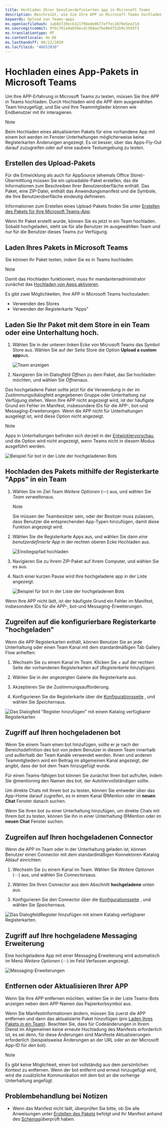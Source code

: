 ```yaml
---
title: Hochladen Ihrer benutzerdefinierten app in Microsoft Teams
description: Beschreibt, wie Sie Ihre APP in Microsoft Teams hochladen
keywords: Upload von Teams-apps
ms.openlocfilehash: 1ab8d720ecb321796ede0677effec1070e5ee21d
ms.sourcegitcommit: 9fbc701a9a039ecdc360aefbe86df52b9c3593f3
ms.translationtype: MT
ms.contentlocale: de-DE
ms.lasthandoff: 08/12/2020
ms.locfileid: "46652030"
---
```

# <a name="upload-an-app-package-to-microsoft-teams"></a>Hochladen eines App-Pakets in Microsoft Teams

Um Ihre APP-Erfahrung in Microsoft Teams zu testen, müssen Sie Ihre APP in Teams hochladen. Durch Hochladen wird die APP dem ausgewählten Team hinzugefügt, und Sie und Ihre Teammitglieder können wie Endbenutzer mit ihr interagieren.

> [!NOTE]
> Beim Hochladen eines aktualisierten Pakets für eine vorhandene App mit einem bot werden im Fenster Unterhaltungen möglicherweise keine Registerkarten Änderungen angezeigt. Es ist besser, über das Apps-Fly-Out darauf zuzugreifen oder auf eine saubere Testumgebung zu testen.

## <a name="create-your-upload-package"></a>Erstellen des Upload-Pakets

Für die Entwicklung als auch für AppSource (ehemals Office Store)-Übermittlung müssen Sie ein uploadable-Paket erstellen, das die Informationen zum Beschreiben Ihrer Benutzeroberfläche enthält. Das Paket, eine ZIP-Datei, enthält das Anwendungsmanifest und die Symbole, die Ihre Benutzeroberfläche eindeutig definieren.

Informationen zum Erstellen eines Upload-Pakets finden Sie unter [Erstellen des Pakets für Ihre Microsoft Teams-App](../../concepts/build-and-test/apps-package.md).

Wenn Ihr Paket erstellt wurde, können Sie es jetzt in ein Team hochladen. Sobald hochgeladen, steht sie für alle Benutzer im ausgewählten Team und nur für die Benutzer dieses Teams zur Verfügung.

## <a name="load-your-package-into-teams"></a>Laden Ihres Pakets in Microsoft Teams

Sie können Ihr Paket testen, indem Sie es in Teams hochladen.

> [!NOTE]
> Damit das Hochladen funktioniert, muss Ihr mandantenadministrator zunächst das [Hochladen von Apps aktivieren](/microsoftteams/admin-settings).

Es gibt zwei Möglichkeiten, Ihre APP in Microsoft Teams hochzuladen:

* Verwenden des Stores
* Verwenden der Registerkarte "Apps"

## <a name="upload-your-package-into-a-team-or-conversation-using-the-store"></a>Laden Sie Ihr Paket mit dem Store in ein Team oder eine Unterhaltung hoch.

1. Wählen Sie in der unteren linken Ecke von Microsoft Teams das Symbol Store aus. Wählen Sie auf der Seite Store die Option **Upload a custom app**aus.

   ![Team anzeigen](../../assets/images/store-upload-a-custom-app.png)

2. Navigieren Sie im Dialogfeld *Öffnen* zu dem Paket, das Sie hochladen möchten, und wählen Sie *Öffnen*aus.

Das hochgeladene Paket sollte jetzt für die Verwendung in der im Zustimmungsdialogfeld angegebenen Gruppe oder Unterhaltung zur Verfügung stehen. Wenn Ihre APP nicht angezeigt wird, ist der häufigste Grund ein Fehler im Manifest, insbesondere IDs für die APP-, bot-und Messaging-Erweiterungen. Wenn die APP nicht für Unterhaltungen ausgelegt ist, wird diese Option nicht angezeigt.

>[!NOTE]
> Apps in Unterhaltungen befinden sich derzeit in der [Entwicklervorschau](../../resources/dev-preview/developer-preview-intro.md), und die Option wird nicht angezeigt, wenn Teams nicht in diesem Modus ausgeführt werden.

![Beispiel für bot in der Liste der hochgeladenen Bots](../../assets/images/botinlist.jpg)

## <a name="upload-your-package-into-a-team-using-the-apps-tab"></a>Hochladen des Pakets mithilfe der Registerkarte "Apps" in ein Team

1. Wählen Sie im Ziel Team *Weitere Optionen* (**&#8943;**) aus, und wählen Sie *Team verwalten*aus.

   > [!NOTE]
   > Sie müssen der Teambesitzer sein, oder der Besitzer muss zulassen, dass Benutzer die entsprechenden App-Typen hinzufügen, damit diese Funktion angezeigt wird.

2. Wählen Sie die Registerkarte Apps aus, und wählen Sie dann *eine benutzerdefinierte App* in der rechten oberen Ecke Hochladen aus.

   ![Einstiegspfad hochladen](../../assets/images/UploadACustomApp.png)

3. Navigieren Sie zu Ihrem ZIP-Paket auf Ihrem Computer, und wählen Sie es aus.

4. Nach einer kurzen Pause wird Ihre hochgeladene app in der Liste angezeigt.

   ![Beispiel für bot in der Liste der hochgeladenen Bots](../../assets/images/botinlist.jpg)

Wenn Ihre APP nicht lädt, ist der häufigste Grund ein Fehler im Manifest, insbesondere IDs für die APP-, bot-und Messaging-Erweiterungen.

## <a name="accessing-your-uploaded-configurable-tab"></a>Zugreifen auf die konfigurierbare Registerkarte "hochgeladen"

Wenn die APP Registerkarten enthält, können Benutzer Sie an jede Unterhaltung oder einen Team Kanal mit dem standardmäßigen Tab Gallery Flow anheften:

1. Wechseln Sie zu einem Kanal im Team. Klicken Sie *+* auf der rechten Seite der vorhandenen Registerkarten auf (*Registerkarte hinzufügen*).

2. Wählen Sie in der angezeigten Galerie die Registerkarte aus.

3. Akzeptieren Sie die Zustimmungsaufforderung.

4. Konfigurieren Sie die Registerkarte über die [Konfigurationsseite](../../tabs/how-to/create-tab-pages/configuration-page.md) , und wählen Sie *Speichern*aus.

  ![Das Dialogfeld "Register hinzufügen" mit einem Katalog verfügbarer Registerkarten](../../assets/images/tab_gallery.png)

## <a name="accessing-your-uploaded-bot"></a>Zugriff auf Ihren hochgeladenen bot

Wenn Sie einem Team einen bot hinzufügen, sollte er je nach der Bereichsdefinition des bot von jedem Benutzer in diesem Team innerhalb und außerhalb der Team Kanäle verwendet werden. Ihnen und anderen Teammitgliedern wird ein Beitrag im allgemeinen Kanal angezeigt, der angibt, dass der bot dem Team hinzugefügt wurde.

Für einen Teams-fähigen bot können Sie zunächst Ihren bot aufrufen, indem Sie @mentioning den Namen des bot, der AutoVervollständigen sollte.

Um direkte Chats mit Ihrem bot zu testen, können Sie entweder über das App-Home darauf zugreifen, es in einem Kanal @Mention oder im **neuen Chat** Fenster danach suchen.

Wenn Sie Ihren bot zu einer Unterhaltung hinzufügen, um direkte Chats mit Ihrem bot zu testen, können Sie ihn in einer Unterhaltung @Mention oder im **neuen Chat** Fenster suchen.

## <a name="accessing-your-uploaded-connector"></a>Zugreifen auf Ihren hochgeladenen Connector

Wenn die APP im Team oder in der Unterhaltung geladen ist, können Benutzer einen Connector mit dem standardmäßigen Konnektoren-Katalog Ablauf einrichten:

1. Wechseln Sie zu einem Kanal im Team. Wählen Sie *Weitere Optionen* (*&#8943;*) aus, und wählen Sie *Connectors*aus.

2. Wählen Sie Ihren Connector aus dem Abschnitt **hochgeladene** unten aus.

3. Konfigurieren Sie den Connector über die [Konfigurationsseite](../../webhooks-and-connectors/how-to/connectors-creating.md) , und wählen Sie *Speichern*aus.

  ![Das DialogfeldRegister hinzufügen mit einem Katalog verfügbarer Registerkarten.](../../assets/images/connector_gallery.png)

## <a name="accessing-your-uploaded-messaging-extension"></a>Zugriff auf Ihre hochgeladene Messaging Erweiterung

Eine hochgeladene App mit einer Messaging Erweiterung wird automatisch im Menü *Weitere Optionen* (*&#8943;*) im Feld Verfassen angezeigt.

![Messaging-Erweiterungen](../../assets/images/compose-extensions/cesampleapp.png)

## <a name="removing-or-updating-your-app"></a>Entfernen oder Aktualisieren Ihrer APP

Wenn Sie Ihre APP entfernen möchten, wählen Sie in der Liste Teams-Bots anzeigen neben dem APP-Namen das Papierkorbsymbol aus.

Wenn Sie Manifestinformationen ändern, müssen Sie zuerst die APP entfernen und dann das aktualisierte Paket hinzufügen (pro [Laden Ihres Pakets in ein Team](#load-your-package-into-teams)). Beachten Sie, dass für Codeänderungen in Ihrem Dienst im Allgemeinen keine erneute Hochladung des Manifests erforderlich ist, es sei denn, für diese Änderungen sind Manifeste Aktualisierungen erforderlich (beispielsweise Änderungen an der URL oder an der Microsoft App-ID für den bot).

> [!NOTE]
> Es gibt keine Möglichkeit, einen bot vollständig aus dem persönlichen Kontext zu entfernen. Wenn der bot entfernt und erneut hinzugefügt wird, wird die zusätzliche Kommunikation mit dem bot an die vorherige Unterhaltung angefügt.

## <a name="troubleshooting-notes"></a>Problembehandlung bei Notizen

* Wenn das Manifest nicht lädt, überprüfen Sie bitte, ob Sie alle Anweisungen unter [Erstellen des Pakets](../../concepts/build-and-test/apps-package.md) befolgt und Ihr Manifest anhand des [Schemas](../../resources/schema/manifest-schema.md)überprüft haben.

